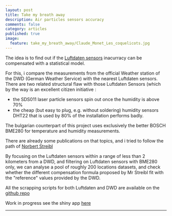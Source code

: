 ```yaml
---
layout: post
title: Take my breath away
description: Air particles sensors accuracy
comments: false
category: articles
published: true
image:
  feature: take_my_breath_away/Claude_Monet_Les_coquelicots.jpg
---
```



The idea is to find out if the [Luftdaten sensors](https://luftdaten.info/) inacurracy can be compensated with a statistical model.

For this, i compare the measurements from the official Weather station of the DWD (German Weather Service) with the nearest Luftdaten sensors.
There are two related structural flaw with those Luftdaten Sensors (which by the way is an excellent citizen initiative : 
- the SDS011 laser particle sensors spin out once the humidity is above 70%
- the cheap (but easy to plug, e.g. without soldering) humidity sensors DHT22 that is used by 80% of the installation performs badly.

The bulgarian counterpart of this project uses exclusively the better BOSCH BME280 for temperature and humidity measurements.

There are already some publications on that topics, and i tried to follow the path of [Norbert Streibl](https://www.researchgate.net/publication/320474792_Influence_of_Humidity_on_the_Accuracy_of_Low-Cost_Particulate_Matter_Sensors)

By focusing on the Luftdaten sensors within a range of less than 2 kilometers from a DWD, and filtering on Luftdaten sensors with BME280 only, we can analyse a pool of roughly 200 locations datasets, and check whether the different compensation formula proposed by Mr Streibl fit with the "reference" values provided by the DWD.


All the scrapping scripts for both Luftdaten and DWD are available on the [github repo](https://github.com/clementlefevre/luftdaten)



Work in progress see the shiny app [here](https://clementlefevre.shinyapps.io/Air_square/)


-----------



